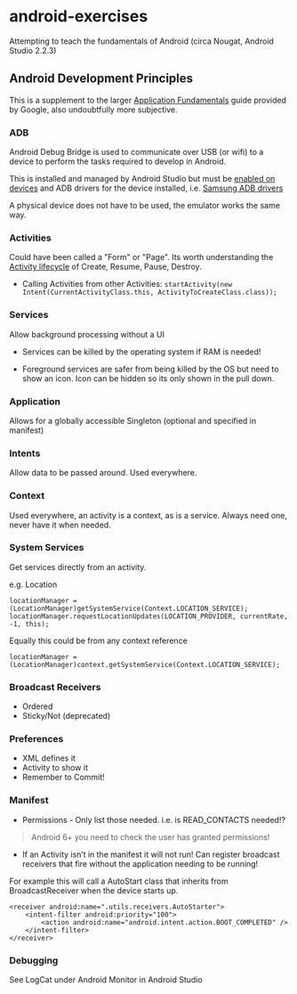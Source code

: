 # android-exercises
Attempting to teach the fundamentals of Android (circa Nougat, Android Studio 2.2.3)

## Android Development Principles
This is a supplement to the larger [Application Fundamentals](https://developer.android.com/guide/components/fundamentals.html) guide provided by Google, also undoubtfully more subjective.

### ADB
Android Debug Bridge is used to communicate over USB (or wifi) to a device to perform the tasks required to develop in Android. 

This is installed and managed by Android Studio but must be [enabled on devices](https://developer.android.com/studio/command-line/adb.html#Enabling) and ADB drivers for the device installed, i.e. [Samsung ADB drivers](http://developer.samsung.com/galaxy/others/android-usb-driver-for-windows)

A physical device does not have to be used, the emulator works the same way.

### Activities
Could have been called a "Form" or "Page". Its worth understanding the [Activity lifecycle](https://developer.android.com/guide/components/activities/activity-lifecycle.html) of Create, Resume, Pause, Destroy. 

* Calling Activities from other Activities:
`startActivity(new Intent(CurrentActivityClass.this, ActivityToCreateClass.class));`

### Services
Allow background processing without a UI

* Services can be killed by the operating system if RAM is needed!

* Foreground services are safer from being killed by the OS but need to show an icon. Icon can be hidden so its only shown in the pull down.

### Application
Allows for a globally accessible Singleton (optional and specified in manifest)

### Intents
Allow data to be passed around.
Used everywhere.

### Context
Used everywhere, an activity is a context, as is a service.
Always need one, never have it when needed.

### System Services 
Get services directly from an activity.

e.g. Location
```
locationManager = (LocationManager)getSystemService(Context.LOCATION_SERVICE); 
locationManager.requestLocationUpdates(LOCATION_PROVIDER, currentRate, -1, this); 
```
Equally this could be from any context reference

`locationManager = (LocationManager)context.getSystemService(Context.LOCATION_SERVICE); `

### Broadcast Receivers
* Ordered
* Sticky/Not (deprecated)

### Preferences
* XML defines it
* Activity to show it
* Remember to Commit!

### Manifest
* Permissions - Only list those needed. i.e. is READ_CONTACTS needed!?
> Android 6+ you need to check the user has granted permissions!
* If an Activity isn’t in the manifest it will not run!
Can register broadcast receivers that fire without the application needing to be running!

For example this will call a AutoStart class that inherits from BroadcastReceiver when the device starts up.

```
<receiver android:name=".utils.receivers.AutoStarter">
	<intent-filter android:priority="100">
    	<action android:name="android.intent.action.BOOT_COMPLETED" />
    </intent-filter>
</receiver>
```

### Debugging
See LogCat under Android Monitor in Android Studio
